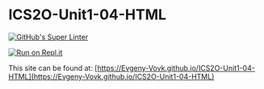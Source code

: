 # ICS2O-Unit1-04-HTML

[![GitHub's Super Linter](https://github.com/Evgeny-Vovk/ICS2O-Unit1-04-HTML/workflows/GitHub's%20Super%20Linter/badge.svg)](https://github.com/Evgeny-Vovk/ICS2O-Unit1-04-HTML/actions)



[![Run on Repl.it](https://repl.it/badge/github/Evgeny-Vovk/ICS2O-Unit1-04-HTML)](https://repl.it/github/Evgeny-Vovk/ICS2O-Unit1-04-HTML)

This site can be found at: [https://Evgeny-Vovk.github.io/ICS2O-Unit1-04-HTML](https://Evgeny-Vovk.github.io/ICS2O-Unit1-04-HTML)
